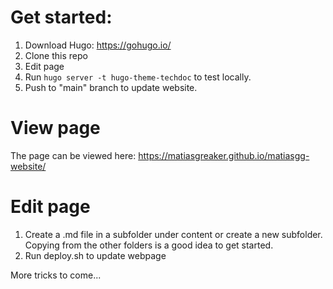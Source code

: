 # Get started:

1. Download Hugo: https://gohugo.io/
2. Clone this repo
3. Edit page
4. Run ```hugo server -t hugo-theme-techdoc``` to test locally.
4. Push to "main" branch to update website.

# View page

The page can be viewed here: https://matiasgreaker.github.io/matiasgg-website/

# Edit page

1. Create a .md file in a subfolder under content or create a new subfolder. Copying from the other folders is a good idea to get started.
2. Run deploy.sh to update webpage

More tricks to come...

